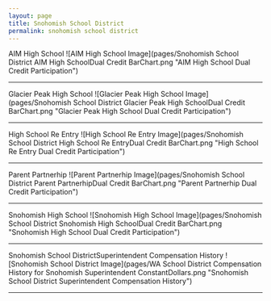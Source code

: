 ```yaml
---
layout: page
title: Snohomish School District
permalink: snohomish school district
---
```



AIM High School
![AIM High School Image](pages/Snohomish School District AIM High SchoolDual Credit BarChart.png "AIM High School Dual Credit Participation")

___

Glacier Peak High School
![Glacier Peak High School Image](pages/Snohomish School District Glacier Peak High SchoolDual Credit BarChart.png "Glacier Peak High School Dual Credit Participation")

___

High School Re Entry
![High School Re Entry Image](pages/Snohomish School District High School Re EntryDual Credit BarChart.png "High School Re Entry Dual Credit Participation")

___

Parent Partnerhip
![Parent Partnerhip Image](pages/Snohomish School District Parent PartnerhipDual Credit BarChart.png "Parent Partnerhip Dual Credit Participation")

___

Snohomish High School
![Snohomish High School Image](pages/Snohomish School District Snohomish High SchoolDual Credit BarChart.png "Snohomish High School Dual Credit Participation")

___

Snohomish School DistrictSuperintendent Compensation History
![Snohomish School District Image](pages/WA School District Compensation History for Snohomish Superintendent ConstantDollars.png "Snohomish School District Superintendent Compensation History")

___

